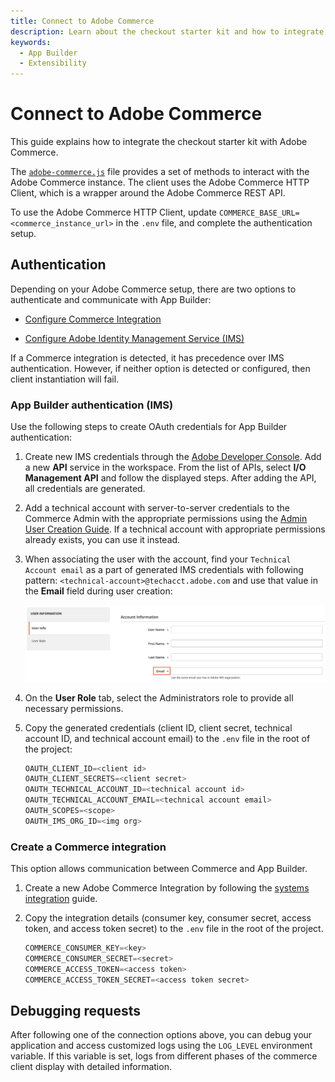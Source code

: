 ```yaml
---
title: Connect to Adobe Commerce
description: Learn about the checkout starter kit and how to integrate it with Adobe Commerce.
keywords:
  - App Builder
  - Extensibility
---
```


# Connect to Adobe Commerce

This guide explains how to integrate the checkout starter kit with Adobe Commerce.

The [`adobe-commerce.js`](https://github.com/adobe/commerce-checkout-starter-kit/blob/main/lib/adobe-commerce.js) file provides a set of methods to interact with the Adobe Commerce instance. The client uses the Adobe Commerce HTTP Client, which is a wrapper around the Adobe Commerce REST API.

To use the Adobe Commerce HTTP Client, update `COMMERCE_BASE_URL=<commerce_instance_url>` in the `.env` file, and complete the authentication setup.

## Authentication

Depending on your Adobe Commerce setup, there are two options to authenticate and communicate with App Builder:

- [Configure Commerce Integration](#create-a-commerce-integration)

- [Configure Adobe Identity Management Service (IMS)](#app-builder-authentication-ims)

If a Commerce integration is detected, it has precedence over IMS authentication. However, if neither option is detected or configured, then client instantiation will fail.

### App Builder authentication (IMS)

Use the following steps to create OAuth credentials for App Builder authentication:

1. Create new IMS credentials through the [Adobe Developer Console](https://developer.adobe.com/console). Add a new **API** service in the workspace. From the list of APIs, select **I/O Management API** and follow the displayed steps. After adding the API, all credentials are generated.

1. Add a technical account with server-to-server credentials to the Commerce Admin with the appropriate permissions using the [Admin User Creation Guide](https://experienceleague.adobe.com/en/docs/commerce-admin/systems/user-accounts/permissions-users-all#create-a-user). If a technical account with appropriate permissions already exists, you can use it instead.

1. When associating the user with the account, find your `Technical Account email` as a part of generated IMS credentials with following pattern: `<technical-account>@techacct.adobe.com` and use that value in the **Email** field during user creation:

   ![userCreation.png](../../_images/starterkit/userCreation.png)

1. On the **User Role** tab, select the Administrators role to provide all necessary permissions.

1. Copy the generated credentials (client ID, client secret, technical account ID, and technical account email) to the `.env` file in the root of the project:

   ```js
   OAUTH_CLIENT_ID=<client id>
   OAUTH_CLIENT_SECRETS=<client secret>
   OAUTH_TECHNICAL_ACCOUNT_ID=<technical account id>
   OAUTH_TECHNICAL_ACCOUNT_EMAIL=<technical account email>
   OAUTH_SCOPES=<scope>
   OAUTH_IMS_ORG_ID=<img org>
   ```

### Create a Commerce integration

This option allows communication between Commerce and App Builder.

1. Create a new Adobe Commerce Integration by following the [systems integration](https://experienceleague.adobe.com/en/docs/commerce-admin/systems/integrations) guide.

1. Copy the integration details (consumer key, consumer secret, access token, and access token secret) to the `.env` file in the root of the project.

   ```js
   COMMERCE_CONSUMER_KEY=<key>
   COMMERCE_CONSUMER_SECRET=<secret>
   COMMERCE_ACCESS_TOKEN=<access token>
   COMMERCE_ACCESS_TOKEN_SECRET=<access token secret>
   ```

## Debugging requests

After following one of the connection options above, you can debug your application and access customized logs using the `LOG_LEVEL` environment variable. If this variable is set, logs from different phases of the commerce client display with detailed information.
